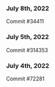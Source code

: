 ### July 8th, 2022

Commit #34411

### July 5th, 2022

Commit #314353


### July 4th, 2022

Commit #72281
